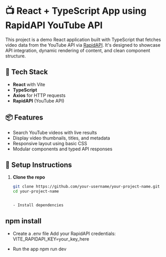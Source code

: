 # 📺 React + TypeScript App using RapidAPI YouTube API

This project is a demo React application built with TypeScript that fetches video data from the YouTube API via [RapidAPI](https://rapidapi.com/). It's designed to showcase API integration, dynamic rendering of content, and clean component structure.

## 🚀 Tech Stack

- **React** with Vite
- **TypeScript**
- **Axios** for HTTP requests
- **RapidAPI** (YouTube API)

## 📦 Features

- Search YouTube videos with live results
- Display video thumbnails, titles, and metadata
- Responsive layout using basic CSS
- Modular components and typed API responses

## 🔧 Setup Instructions

1. **Clone the repo**  
   ```bash
   git clone https://github.com/your-username/your-project-name.git
   cd your-project-name


   - Install dependencies
npm install
- 

- Create a .env file
Add your RapidAPI credentials:
VITE_RAPIDAPI_KEY=your_key_here



- Run the app
npm run dev



